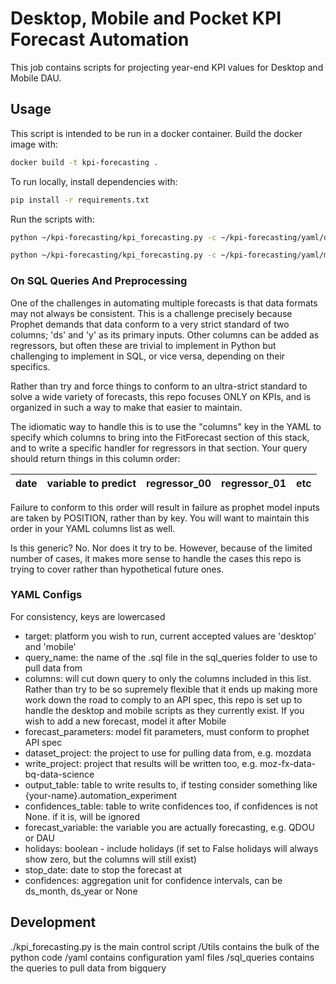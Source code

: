 # Desktop, Mobile and Pocket KPI Forecast Automation

This job contains scripts for projecting year-end KPI values for Desktop
and Mobile DAU.

## Usage

This script is intended to be run in a docker container.
Build the docker image with:

```sh
docker build -t kpi-forecasting .
```

To run locally, install dependencies with:

```sh
pip install -r requirements.txt
```

Run the scripts with:

```sh
python ~/kpi-forecasting/kpi_forecasting.py -c ~/kpi-forecasting/yaml/desktop_non_cumulative.yaml

python ~/kpi-forecasting/kpi_forecasting.py -c ~/kpi-forecasting/yaml/mobile_non_cumulative.yaml
```

### On SQL Queries And Preprocessing

One of the challenges in automating multiple forecasts is that data formats may not always be consistent. This is a challenge precisely because Prophet demands that data conform to a very strict standard of two columns; 'ds' and 'y' as its primary inputs. Other columns can be added as regressors, but often these are trivial to implement in Python but challenging to implement in SQL, or vice versa, depending on their specifics.

Rather than try and force things to conform to an ultra-strict standard to solve a wide variety of forecasts, this repo focuses ONLY on KPIs, and is organized in such a way to make that easier to maintain.

The idiomatic way to handle this is to use the "columns" key in the YAML to specify which columns to bring into the FitForecast section of this stack, and to write a specific handler for regressors in that section. Your query should return things in this column order:

| date | variable to predict | regressor_00 | regressor_01 | etc |
| ---- | ------------------- | ------------ | ------------ | --- |

Failure to conform to this order will result in failure as prophet model inputs are taken by POSITION, rather than by key. You will want to maintain this order in your YAML columns list as well.

Is this generic? No. Nor does it try to be. However, because of the limited number of cases, it makes more sense to handle the cases this repo is trying to cover rather than hypothetical future ones.

### YAML Configs

For consistency, keys are lowercased

- target: platform you wish to run, current accepted values are 'desktop' and 'mobile'
- query_name: the name of the .sql file in the sql_queries folder to use to pull data from
- columns: will cut down query to only the columns included in this list. Rather than try to be so supremely flexible that it ends up making more work down the road to comply to an API spec, this repo is set up to handle the desktop and mobile scripts as they currently exist. If you wish to add a new forecast, model it after Mobile
- forecast_parameters: model fit parameters, must conform to prophet API spec
- dataset_project: the project to use for pulling data from, e.g. mozdata
- write_project: project that results will be written too, e.g. moz-fx-data-bq-data-science
- output_table: table to write results to, if testing consider something like {your-name}.automation_experiment
- confidences_table: table to write confidences too, if confidences is not None. if it is, will be ignored
- forecast_variable: the variable you are actually forecasting, e.g. QDOU or DAU
- holidays: boolean - include holidays (if set to False holidays will always show zero, but the columns will still exist)
- stop_date: date to stop the forecast at
- confidences: aggregation unit for confidence intervals, can be ds_month, ds_year or None

## Development

./kpi_forecasting.py is the main control script
/Utils contains the bulk of the python code
/yaml contains configuration yaml files
/sql_queries contains the queries to pull data from bigquery
